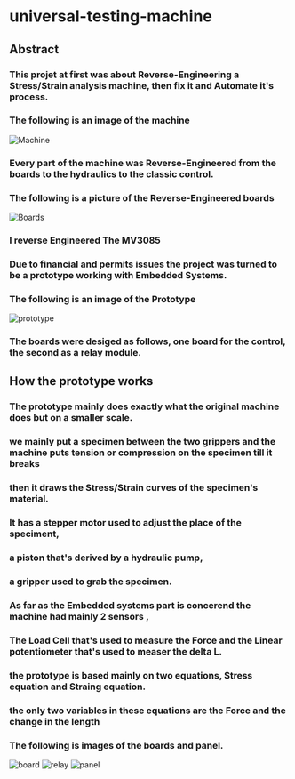 # universal-testing-machine

## Abstract
### This projet at first was about Reverse-Engineering a Stress/Strain analysis machine, then fix it and Automate it's process.
### The following is an image of the machine 
![Machine]()

### Every part of the machine was Reverse-Engineered from the boards to the hydraulics to the classic control.
### The following is a picture of the Reverse-Engineered boards
![Boards]()
### I reverse Engineered The MV3085

### Due to financial and permits issues the project was turned to be a prototype working with Embedded Systems.

### The following is an image of the Prototype
![prototype]()

### The boards were desiged as follows, one board for the control, the second as a relay module. 

## How the prototype works 
### The prototype mainly does exactly what the original machine does but on a smaller scale.
### we mainly put a specimen between the two grippers and the machine puts tension or compression on the specimen till it breaks 
### then it draws the Stress/Strain curves of the specimen's material.
### It has a stepper motor used to adjust the place of the speciment, 
### a piston that's derived by a hydraulic pump, 
### a gripper used to grab the specimen.
### As far as the Embedded systems part is concerend the machine had mainly 2 sensors ,
### The Load Cell that's used to measure the Force and the Linear potentiometer that's used to measer the delta L.
### the prototype is based mainly on two equations, Stress equation and Straing equation. 
### the only two variables in these equations are the Force and the change in the length 

### The following is images of the boards and panel.
![board]()
![relay]()
![panel]()
